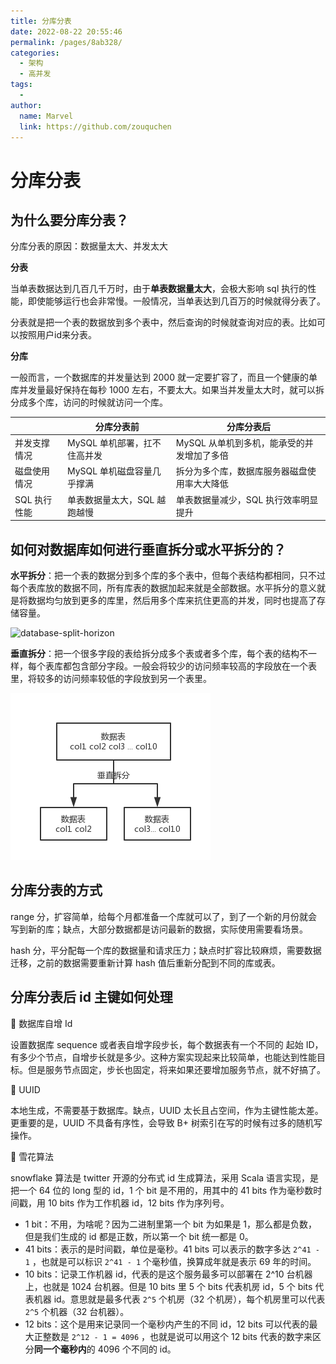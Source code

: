 ```yaml
---
title: 分库分表
date: 2022-08-22 20:55:46
permalink: /pages/8ab328/
categories:
  - 架构
  - 高并发
tags:
  - 
author: 
  name: Marvel
  link: https://github.com/zouquchen
---
```

# 分库分表

## 为什么要分库分表？

分库分表的原因：数据量太大、并发太大

**分表**

当单表数据达到几百几千万时，由于**单表数据量太大**，会极大影响 sql 执行的性能，即使能够运行也会非常慢。一般情况，当单表达到几百万的时候就得分表了。

分表就是把一个表的数据放到多个表中，然后查询的时候就查询对应的表。比如可以按照用户id来分表。

**分库**

一般而言，一个数据库的并发量达到 2000 就一定要扩容了，而且一个健康的单库并发量最好保持在每秒 1000 左右，不要太大。如果当并发量太大时，就可以拆分成多个库，访问的时候就访问一个库。

|              | 分库分表前                   | 分库分表后                                   |
| ------------ | ---------------------------- | -------------------------------------------- |
| 并发支撑情况 | MySQL 单机部署，扛不住高并发 | MySQL 从单机到多机，能承受的并发增加了多倍   |
| 磁盘使用情况 | MySQL 单机磁盘容量几乎撑满   | 拆分为多个库，数据库服务器磁盘使用率大大降低 |
| SQL 执行性能 | 单表数据量太大，SQL 越跑越慢 | 单表数据量减少，SQL 执行效率明显提升         |

## 如何对数据库如何进行垂直拆分或水平拆分的？

**水平拆分**：把一个表的数据分到多个库的多个表中，但每个表结构都相同，只不过每个表库放的数据不同，所有库表的数据加起来就是全部数据。水平拆分的意义就是将数据均匀放到更多的库里，然后用多个库来抗住更高的并发，同时也提高了存储容量。

![database-split-horizon](https://studynote-images.oss-cn-hangzhou.aliyuncs.com/database-split-horizon.png)

**垂直拆分**：把一个很多字段的表给拆分成多个表或者多个库，每个表的结构不一样，每个表库都包含部分字段。一般会将较少的访问频率较高的字段放在一个表里，将较多的访问频率较低的字段放到另一个表里。

![database-split-vertically](https://github.com/doocs/advanced-java/raw/main/docs/high-concurrency/images/database-split-vertically.png)

## 分库分表的方式

range 分，扩容简单，给每个月都准备一个库就可以了，到了一个新的月份就会写到新的库；缺点，大部分数据都是访问最新的数据，实际使用需要看场景。

hash 分，平分配每一个库的数据量和请求压力；缺点时扩容比较麻烦，需要数据迁移，之前的数据需要重新计算 hash 值后重新分配到不同的库或表。





## 分库分表后 id 主键如何处理

🔶 数据库自增 Id

设置数据库 sequence 或者表自增字段步长，每个数据表有一个不同的 起始 ID，有多少个节点，自增步长就是多少。这种方案实现起来比较简单，也能达到性能目标。但是服务节点固定，步长也固定，将来如果还要增加服务节点，就不好搞了。

🔶 UUID

本地生成，不需要基于数据库。缺点，UUID 太长且占空间，作为主键性能太差。更重要的是，UUID 不具备有序性，会导致 B+ 树索引在写的时候有过多的随机写操作。

🔶 雪花算法

snowflake 算法是 twitter 开源的分布式 id 生成算法，采用 Scala 语言实现，是把一个 64 位的 long 型的 id，1 个 bit 是不用的，用其中的 41 bits 作为毫秒数时间戳，用 10 bits 作为工作机器 id，12 bits 作为序列号。

- 1 bit：不用，为啥呢？因为二进制里第一个 bit 为如果是 1，那么都是负数，但是我们生成的 id 都是正数，所以第一个 bit 统一都是 0。
- 41 bits：表示的是时间戳，单位是毫秒。41 bits 可以表示的数字多达 `2^41 - 1` ，也就是可以标识 `2^41 - 1` 个毫秒值，换算成年就是表示 69 年的时间。
- 10 bits：记录工作机器 id，代表的是这个服务最多可以部署在 2^10 台机器上，也就是 1024 台机器。但是 10 bits 里 5 个 bits 代表机房 id，5 个 bits 代表机器 id。意思就是最多代表 `2^5` 个机房（32 个机房），每个机房里可以代表 `2^5` 个机器（32 台机器）。
- 12 bits：这个是用来记录同一个毫秒内产生的不同 id，12 bits 可以代表的最大正整数是 `2^12 - 1 = 4096` ，也就是说可以用这个 12 bits 代表的数字来区分**同一个毫秒内**的 4096 个不同的 id。